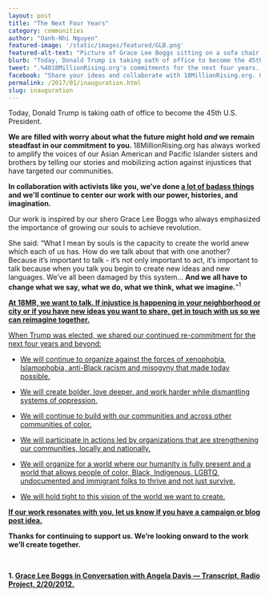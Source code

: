 ```yaml
---
layout: post
title: "The Next Four Years"
category: communities
author: "Oanh-Nhi Nguyen"
featured-image: '/static/images/featured/GLB.png'
featured-alt-text: "Picture of Grace Lee Boggs sitting on a sofa chair with her quote: A revolution that is based on the people exercising their creativity in the midst of devastation is one of the great historical contributions of humankind."
blurb: "Today, Donald Trump is taking oath of office to become the 45th U.S. President. We are filled with worry about what the future might hold and we remain steadfast in our commitment to you."
tweet: ".%4018MillionRising.org's commitments for the next four years. %23AsiansResist"
facebook: "Share your ideas and collaborate with 18MillionRising.org. Check out their commitments for the next four years. #AsiansResist"
permalink: /2017/01/inauguration.html
slug: inauguration
---
```

<p>Today, Donald Trump is taking oath of office to become the 45th U.S. President.
</p>
<p><strong>We are filled with worry about what the future might hold </strong><strong><em>and</em></strong><strong> we remain steadfast in our commitment to you. </strong>18MillionRising.org has always worked to amplify the voices of our Asian American and Pacific Islander sisters and brothers by telling our stories and mobilizing action against injustices that have targeted our communities.
</p>
<p><strong>In collaboration with activists like you, we’ve done <a href="http://18millionrising.org/2017/01/a-recap-of-2016.html" target="_blank">a lot of badass things</a> and we'll continue to center our work with our power, histories, and imagination.</strong>
</p>
<p>Our work is inspired by our shero Grace Lee Boggs who always emphasized the importance of growing our souls to achieve revolution.</p>

<p>She said: “What I mean by souls is the capacity to create the world anew which each of us has. How do we talk about that with one another? Because it’s important to talk - it’s not only important to act, it’s important to talk because when you talk you begin to create new ideas and new languages. We’ve all been damaged by this system... <strong>And we all have to change what we say, what we do, what we think, what we imagine.</strong>”<sup>1</sup>

</p><p><strong><a href="http://18millionrising.org/pitch/" target="_blank">At 18MR, we want to talk. If injustice is happening in your neighborhood or city or if you have new ideas you want to share, get in touch with us so we can reimagine together.</a></strong></p><a href="http://18millionrising.org/pitch/" target="_blank">

<p>When Trump was elected, we shared our continued re-commitment for the next four years and beyond:<br></p>

<ul><li><p>We will continue to organize against the forces of xenophobia, Islamophobia, anti-Black racism and misogyny that made today possible.</p></li><li><p>We will create bolder, love deeper, and work harder while dismantling systems of oppression.</p></li><li><p>We will continue to build with our communities and across other communities of color.</p></li><li><p>We will participate in actions led by organizations that are strengthening our communities, locally and nationally.</p></li><li><p>We will organize for a world where our humanity is fully present and a world that allows people of color, Black, Indigenous, LGBTQ, undocumented and immigrant folks to thrive and not just survive.</p></li><li><p>We will hold tight to this vision of the world we want to create.</p></li></ul><strong>

<strong><a href="http://18millionrising.org/pitch/" target="_blank">If our work resonates with you, let us know if you have a campaign or blog post idea.</a></strong>

<p>Thanks for continuing to support us. We’re looking onward to the work we’ll create together.</p><p><br></p>


<p>1. <a href="http://www.radioproject.org/2012/02/grace-lee-boggs-berkeley/">Grace Lee Boggs in Conversation with Angela Davis &mdash; Transcript, Radio Project, 2/20/2012.</a> <br>
</p>



